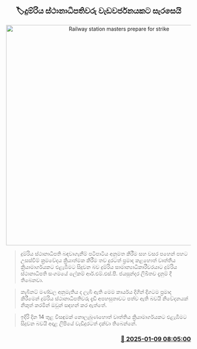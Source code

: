 <p align='center'><b><h2 align='center' title='Railway station masters prepare for strike'>🏷දුම්රිය ස්ථානාධිපතිවරු වැඩවර්ජනයකට සැරසෙයි</h2></b></p>
<p align='center'><img src='https://helakuru.sgp1.cdn.digitaloceanspaces.com/esana/images/lib/trainjaffna.jpg' width='600' alt='Railway station masters prepare for strike'></p>

> දුම්රිය ස්ථානාධිපති බඳවාගැනීම් පටිපාටිය අනුමත කිරීම සහ වසර පහෙන් පහට උසස්වීම් ක්‍රමවේදය ක්‍රියාත්මක කිරීම තව දුරටත් ප්‍රමාද කළහොත් වෘත්තීය ක්‍රියාමාර්ගයකට එළැඹීමට සිදුවන බව දුම්රිය සාමාන්‍යාධිකාරීවරයාට දුම්රිය ස්ථානාධිපති සංගමයේ ලේකම් ආර්.එම්.එස්.පී. ජයසුන්දර ලිඛිතව දැනුම් දී තිබෙනවා.

> කැබිනට් මණ්ඩල අනුමැතිය ද ලැබී ඇති මෙම කාර්ය​ය දිගින් දිගටම ප්‍රමාද කිරීමෙන් දුම්රිය ස්ථානාධිපතිවරු දැඩි අපහසුතාවට පත්ව ඇති බවයි නිවේදනයක් නිකුත් කරමින් ඔවුන් සඳහන් කර ඇත්තේ.

> ​ඉදිරි දින 14 තුළ විසඳුමක් නොලැබුණහොත් වෘත්තිය ක්‍රියාමාර්ගයකට එළැඹීමට සිදුවන බවයි අදාළ ලිපියේ වැඩිදුරටත් දක්වා තිබෙන්නේ. 



<h3 align='right'><a href='https://www.helakuru.lk/esana/p/106449/'>📅 2025-01-09 08:05:00</a></h3>
